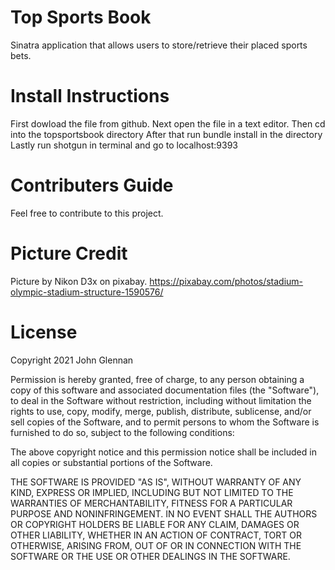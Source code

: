 # Top Sports Book
Sinatra application that allows users to store/retrieve their placed sports bets.

# Install Instructions
First dowload the file from github.
Next open the file in a text editor.
Then cd into the topsportsbook directory
After that run bundle install in the directory
Lastly run shotgun in terminal and go to localhost:9393

# Contributers Guide
Feel free to contribute to this project. 

# Picture Credit
Picture by Nikon D3x on pixabay.
https://pixabay.com/photos/stadium-olympic-stadium-structure-1590576/

# License
Copyright 2021 John Glennan

Permission is hereby granted, free of charge, to any person obtaining a copy of this software and associated documentation files (the "Software"), to deal in the Software without restriction, including without limitation the rights to use, copy, modify, merge, publish, distribute, sublicense, and/or sell copies of the Software, and to permit persons to whom the Software is furnished to do so, subject to the following conditions:

The above copyright notice and this permission notice shall be included in all copies or substantial portions of the Software.

THE SOFTWARE IS PROVIDED "AS IS", WITHOUT WARRANTY OF ANY KIND, EXPRESS OR IMPLIED, INCLUDING BUT NOT LIMITED TO THE WARRANTIES OF MERCHANTABILITY, FITNESS FOR A PARTICULAR PURPOSE AND NONINFRINGEMENT. IN NO EVENT SHALL THE AUTHORS OR COPYRIGHT HOLDERS BE LIABLE FOR ANY CLAIM, DAMAGES OR OTHER LIABILITY, WHETHER IN AN ACTION OF CONTRACT, TORT OR OTHERWISE, ARISING FROM, OUT OF OR IN CONNECTION WITH THE SOFTWARE OR THE USE OR OTHER DEALINGS IN THE SOFTWARE.

